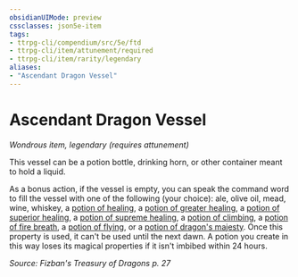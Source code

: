 ```yaml
---
obsidianUIMode: preview
cssclasses: json5e-item
tags:
- ttrpg-cli/compendium/src/5e/ftd
- ttrpg-cli/item/attunement/required
- ttrpg-cli/item/rarity/legendary
aliases: 
- "Ascendant Dragon Vessel"
---
```

# Ascendant Dragon Vessel
*Wondrous item, legendary (requires attunement)*  



This vessel can be a potion bottle, drinking horn, or other container meant to hold a liquid.

As a bonus action, if the vessel is empty, you can speak the command word to fill the vessel with one of the following (your choice): ale, olive oil, mead, wine, whiskey, a [potion of healing](Інструменти%20ДМ/CLI/items/potion-of-healing-xdmg.md), a [potion of greater healing](Інструменти%20ДМ/CLI/items/potion-of-greater-healing-xdmg.md), a [potion of superior healing](Інструменти%20ДМ/CLI/items/potion-of-superior-healing-xdmg.md), a [potion of supreme healing](Інструменти%20ДМ/CLI/items/potion-of-supreme-healing-xdmg.md), a [potion of climbing](Інструменти%20ДМ/CLI/items/potion-of-climbing-xdmg.md), a [potion of fire breath](Інструменти%20ДМ/CLI/items/potion-of-fire-breath-xdmg.md), a [potion of flying](Інструменти%20ДМ/CLI/items/potion-of-flying-xdmg.md), or a [potion of dragon's majesty](Інструменти%20ДМ/CLI/items/potion-of-dragons-majesty-ftd.md). Once this property is used, it can't be used until the next dawn. A potion you create in this way loses its magical properties if it isn't imbibed within 24 hours.

*Source: Fizban's Treasury of Dragons p. 27*